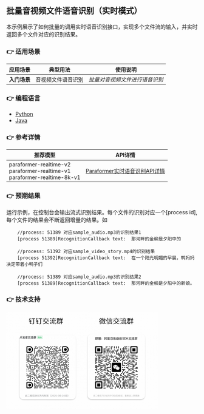 [comment]: # (title and brief introduction of the sample)
## 批量音视频文件语音识别（实时模式）
本示例展示了如何批量的调用实时语音识别接口，实现多个文件流的输入，并实时返回多个文件对应的识别结果。

[comment]: # (list of scenarios of the sample)
### :point_right: 适用场景

| 应用场景    | 典型用法    | 使用说明              |
|---------|---------|-------------------|
| **入门场景**| 音视频文件语音识别	 | *批量对音视频文件进行语音识别*  |

[comment]: # (supported programming languages of the sample)
### :point_right: 编程语言
- [Python](./python)
- [Java](./java)

[comment]: # (model and interface of the sample)
### :point_right: 参考详情

| 推荐模型 | API详情 |
| ----- | ----- |
| paraformer-realtime-v2<br>paraformer-realtime-v1<br>paraformer-realtime-8k-v1 | [Paraformer实时语音识别API详情](https://help.aliyun.com/zh/model-studio/developer-reference/paraformer-real-time-speech-recognition-api) |


### :point_right: 预期结果

运行示例，在控制台会输出流式识别结果。每个文件的识别对应一个[process id], 每个文件的结果会不断返回增量的结果。如
```
    //process: 51389 对应sample_audio.mp3的识别结果1
    [process 51389]RecognitionCallback text:  那河畔的金柳是夕阳中的
    
    //process: 51392 对应sample_video_story.mp4的识别结果
    [process 51392]RecognitionCallback text:  在一个阳光明媚的早晨，鸭妈妈决定带着小鸭子们
    
    //process: 51389 对应sample_audio.mp3的识别结果2
    [process 51389]RecognitionCallback text:  那河畔的金柳是夕阳中的新娘。

```

[comment]: # (technical support of the sample)
### :point_right: 技术支持
<img src="../../../docs/image/groups.png" width="400"/>

